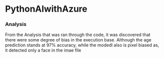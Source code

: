 # PythonAIwithAzure

### Analysis

From the Analysis that was ran through the code, it was discovered that there were some degree of bias in the execution base. Although the age prediction stands at 97% accuracy, while the modedl also is pixel biased as, it detected only a face in the imae file
